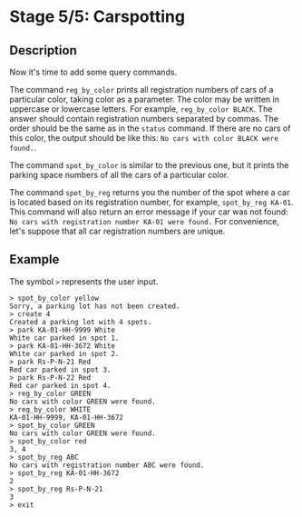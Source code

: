 # Stage 5/5: Carspotting
## Description
Now it's time to add some query commands.

The command `reg_by_color` prints all registration numbers of cars of a particular color, taking color as a parameter. The color may be written in uppercase or lowercase letters. For example, `reg_by_color BLACK`. The answer should contain registration numbers separated by commas. The order should be the same as in the `status` command. If there are no cars of this color, the output should be like this: `No cars with color BLACK were found.`.

The command `spot_by_color` is similar to the previous one, but it prints the parking space numbers of all the cars of a particular color.

The command `spot_by_reg` returns you the number of the spot where a car is located based on its registration number, for example, `spot_by_reg KA-01`. This command will also return an error message if your car was not found: `No cars with registration number KA-01 were found.` For convenience, let's suppose that all car registration numbers are unique.

## Example
The symbol `>` represents the user input.
```
> spot_by_color yellow
Sorry, a parking lot has not been created.
> create 4
Created a parking lot with 4 spots.
> park KA-01-HH-9999 White
White car parked in spot 1.
> park KA-01-HH-3672 White
White car parked in spot 2.
> park Rs-P-N-21 Red
Red car parked in spot 3.
> park Rs-P-N-22 Red
Red car parked in spot 4.
> reg_by_color GREEN
No cars with color GREEN were found.
> reg_by_color WHITE
KA-01-HH-9999, KA-01-HH-3672
> spot_by_color GREEN
No cars with color GREEN were found.
> spot_by_color red
3, 4
> spot_by_reg ABC
No cars with registration number ABC were found.
> spot_by_reg KA-01-HH-3672
2
> spot_by_reg Rs-P-N-21
3
> exit
```
